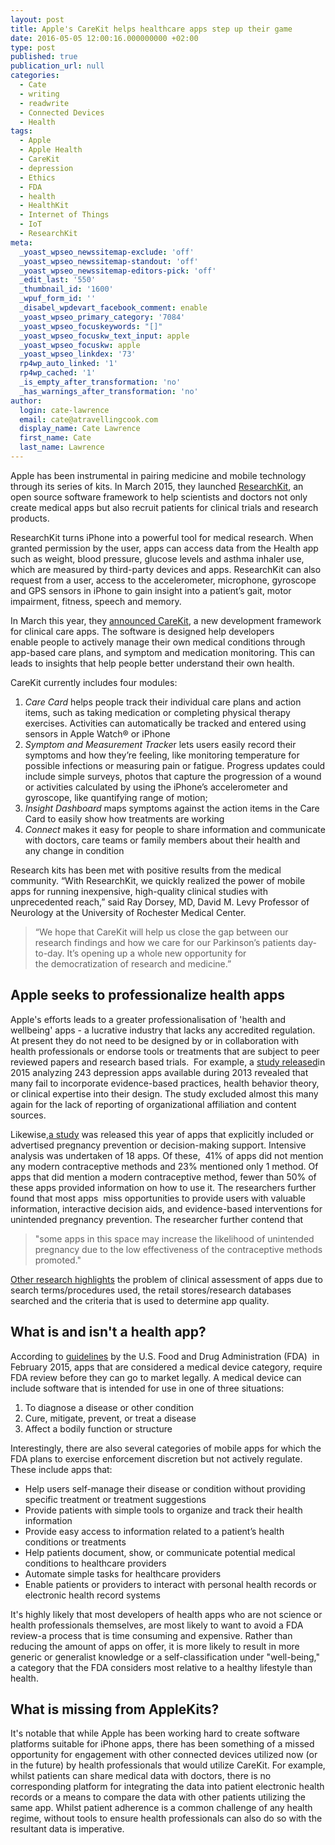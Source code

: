 ```yaml
---
layout: post
title: Apple's CareKit helps healthcare apps step up their game
date: 2016-05-05 12:00:16.000000000 +02:00
type: post
published: true
publication_url: null
categories:
  - Cate
  - writing
  - readwrite
  - Connected Devices
  - Health
tags:
  - Apple
  - Apple Health
  - CareKit
  - depression
  - Ethics
  - FDA
  - health
  - HealthKit
  - Internet of Things
  - IoT
  - ResearchKit
meta:
  _yoast_wpseo_newssitemap-exclude: 'off'
  _yoast_wpseo_newssitemap-standout: 'off'
  _yoast_wpseo_newssitemap-editors-pick: 'off'
  _edit_last: '550'
  _thumbnail_id: '1600'
  _wpuf_form_id: ''
  _disabel_wpdevart_facebook_comment: enable
  _yoast_wpseo_primary_category: '7084'
  _yoast_wpseo_focuskeywords: "[]"
  _yoast_wpseo_focuskw_text_input: apple
  _yoast_wpseo_focuskw: apple
  _yoast_wpseo_linkdex: '73'
  rp4wp_auto_linked: '1'
  rp4wp_cached: '1'
  _is_empty_after_transformation: 'no'
  _has_warnings_after_transformation: 'no'
author:
  login: cate-lawrence
  email: cate@atravellingcook.com
  display_name: Cate Lawrence
  first_name: Cate
  last_name: Lawrence
---
```

Apple has been instrumental in pairing medicine and mobile technology
through its series of kits. In March 2015, they launched
[ResearchKit](https://www.apple.com/pr/library/2015/03/09Apple-Introduces-ResearchKit-Giving-Medical-Researchers-the-Tools-to-Revolutionize-Medical-Studies.html),
an open source software framework to help scientists and doctors not
only create medical apps but also recruit patients for clinical trials
and research products.

ResearchKit turns iPhone into a powerful tool for medical research. When
granted permission by the user, apps can access data from the Health app
such as weight, blood pressure, glucose levels and asthma inhaler use,
which are measured by third-party devices and apps. ResearchKit can also
request from a user, access to the accelerometer, microphone, gyroscope
and GPS sensors in iPhone to gain insight into a patient’s gait, motor
impairment, fitness, speech and memory.

In March this year, they [announced
CareKit](https://www.apple.com/pr/library/2016/03/21Apple-Advances-Health-Apps-with-CareKit.html),
a new development framework for clinical care apps. The software is
designed help developers enable people to actively manage their own
medical conditions through app-based care plans, and symptom and
medication monitoring. This can leads to insights that help people
better understand their own health.

CareKit currently includes four modules:

1.  *Care Card* helps people track their individual care plans and
    action items, such as taking medication or completing physical
    therapy exercises. Activities can automatically be tracked and
    entered using sensors in Apple Watch® or iPhone
2.  *Symptom and Measurement Tracke*r lets users easily record their
    symptoms and how they’re feeling, like monitoring temperature for
    possible infections or measuring pain or fatigue. Progress updates
    could include simple surveys, photos that capture the progression of
    a wound or activities calculated by using the iPhone’s accelerometer
    and gyroscope, like quantifying range of motion;
3.  *Insight Dashboard* maps symptoms against the action items in the
    Care Card to easily show how treatments are working
4.  *Connect* makes it easy for people to share information and
    communicate with doctors, care teams or family members about their
    health and any change in condition

Research kits has been met with positive results from the medical
community. “With ResearchKit, we quickly realized the power of mobile
apps for running inexpensive, high-quality clinical studies with
unprecedented reach,” said Ray Dorsey, MD, David M. Levy Professor of
Neurology at the University of Rochester Medical Center.

> “We hope that CareKit will help us close the gap between our research
> findings and how we care for our Parkinson’s patients day-to-day. It’s
> opening up a whole new opportunity for the democratization of research
> and medicine.”

Apple seeks to professionalize health apps
------------------------------------------

Apple's efforts leads to a greater professionalisation of 'health and
wellbeing' apps - a lucrative industry that lacks any accredited
regulation. At present they do not need to be designed by or in
collaboration with health professionals or endorse tools or treatments
that are subject to peer reviewed papers and research based trials.  For
example, a [study
released](https://www.ncbi.nlm.nih.gov/pmc/articles/PMC4376135/#ref68)in
2015 analyzing 243 depression apps available during 2013 revealed that
many fail to incorporate evidence-based practices, health behavior
theory, or clinical expertise into their design. The study excluded
almost this many again for the lack of reporting of organizational
affiliation and content sources.

Likewise,[a study](https://www.ncbi.nlm.nih.gov/pubmed/26787311) was
released this year of apps that explicitly included or advertised
pregnancy prevention or decision-making support. Intensive analysis was
undertaken of 18 apps. Of these,  41% of apps did not mention any modern
contraceptive methods and 23% mentioned only 1 method. Of apps that did
mention a modern contraceptive method, fewer than 50% of these apps
provided information on how to use it. The researchers further found
that most apps  miss opportunities to provide users with valuable
information, interactive decision aids, and evidence-based interventions
for unintended pregnancy prevention. The researcher further contend that

> "some apps in this space may increase the likelihood of unintended
> pregnancy due to the low effectiveness of the contraceptive methods
> promoted."

[Other research
highlights](https://www.psychology.org.au/Content.aspx?ID=5850) the
problem of clinical assessment of apps due to search terms/procedures
used, the retail stores/research databases searched and the criteria
that is used to determine app quality.

What is and isn't a health app?
-------------------------------

According to
[guidelines](https://www.fda.gov/downloads/MedicalDevices/.../UCM263366.pdf)
by the U.S. Food and Drug Administration (FDA)  in February 2015, apps
that are considered a medical device category, require FDA review before
they can go to market legally. A medical device can include software
that is intended for use in one of three situations:

1.  To diagnose a disease or other condition
2.  Cure, mitigate, prevent, or treat a disease
3.  Affect a bodily function or structure

Interestingly, there are also several categories of mobile apps for
which the FDA plans to exercise enforcement discretion but not actively
regulate. These include apps that:

-   Help users self-manage their disease or condition without providing
    specific treatment or treatment suggestions
-   Provide patients with simple tools to organize and track their
    health information
-   Provide easy access to information related to a patient’s health
    conditions or treatments
-   Help patients document, show, or communicate potential medical
    conditions to healthcare providers
-   Automate simple tasks for healthcare providers
-   Enable patients or providers to interact with personal health
    records or electronic health record systems

It's highly likely that most developers of health apps who are not
science or health professionals themselves, are most likely to want to
avoid a FDA review-a process that is time consuming and expensive.
Rather than reducing the amount of apps on offer, it is more likely to
result in more generic or generalist knowledge or a self-classification
under "well-being," a category that the FDA considers most relative to a
healthy lifestyle than health.

What is missing from AppleKits?
-------------------------------

It's notable that while Apple has been working hard to create software
platforms suitable for iPhone apps, there has been something of a missed
opportunity for engagement with other connected devices utilized now (or
in the future) by health professionals that would utilize CareKit. For
example, whilst patients can share medical data with doctors, there is
no corresponding platform for integrating the data into patient
electronic health records or a means to compare the data with other
patients utilizing the same app. Whilst patient adherence is a common
challenge of any health regime, without tools to ensure health
professionals can also do so with the resultant data is imperative.
